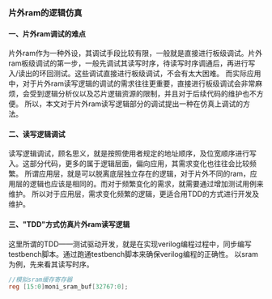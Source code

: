 ### 片外ram的逻辑仿真
#### 一、片外ram调试的难点
片外ram作为一种外设，其调试手段比较有限，一般就是直接进行板级调试。片外ram板级调试的第一步，一般先调试其读写时序，待读写时序调通后，再进行写入/读出的环回测试。这些调试直接进行板级调试，不会有太大困难。
而实际应用中，对于片外ram读写逻辑的调试的需求往往更重要，直接进行板级调试会非常麻烦，会受到逻辑分析仪以及芯片逻辑资源的限制，并且对于后续代码的维护也不方便。
所以，本文对于片外ram读写逻辑部分的调试提出一种在仿真上调试的方法。
#### 二、读写逻辑调试
读写逻辑调试，顾名思义，就是按照使用者规定的地址顺序，及位宽顺序进行写入。这部分代码，更多的属于逻辑层面，偏向应用，其需求变化也往往会比较频繁。
所谓应用层，就是可以脱离底层独立存在的逻辑，对于片外不同的ram，应用层的逻辑也应该是相同的。而对于频繁变化的需求，就需要通过增加测试用例来维护。
所以对于应用层，需求变化频繁的逻辑，更适合用TDD的方式进行开发及维护。
#### 三、"TDD"方式仿真片外ram读写逻辑
这里所谓的TDD——测试驱动开发，就是在实现verilog编程过程中，同步编写testbench脚本。通过跑通testbench脚本来确保verilog编程的正确性。
以sram为例，先来看其读写时序。
```verilog
//模拟sram缓存寄存器
reg [15:0]moni_sram_buf[32767:0];
```
